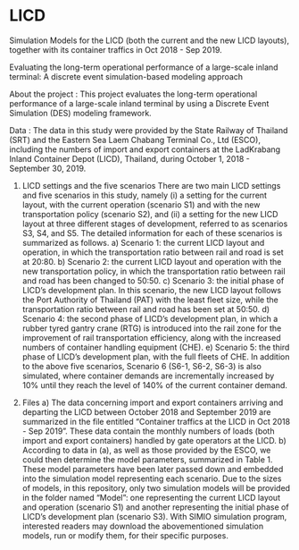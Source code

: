 # LICD
Simulation Models for the LICD (both the current and the new LICD layouts), together with its container traffics in Oct 2018 - Sep 2019.

Evaluating the long-term operational performance of a large-scale inland terminal: A discrete event simulation-based modeling approach

About the project : 
This project evaluates the long-term operational performance of a large-scale inland terminal by using a Discrete Event Simulation (DES) modeling framework.

Data : 
The data in this study were provided by the State Railway of Thailand (SRT) and the Eastern Sea Laem Chabang Terminal Co., Ltd (ESCO), including the numbers of import and export containers at the LadKrabang Inland Container Depot (LICD), Thailand, during October 1, 2018 - September 30, 2019. 

1.	LICD settings and the five scenarios
There are two main LICD settings and five scenarios in this study, namely (i) a setting for the current layout, with the current operation (scenario S1) and with the new transportation policy (scenario S2), and (ii) a setting for the new LICD layout at three different stages of development, referred to as scenarios S3, S4, and S5. The detailed information for each of these scenarios is summarized as follows.
a)	Scenario 1: the current LICD layout and operation, in which the transportation ratio between rail and road is set at 20:80.
b)	Scenario 2: the current LICD layout and operation with the new transportation policy, in which the transportation ratio between rail and road has been changed to 50:50.
c)	Scenario 3: the initial phase of LICD’s development plan. In this scenario, the new LICD layout follows the Port Authority of Thailand (PAT) with the least fleet size, while the transportation ratio between rail and road has been set at 50:50.
d)	Scenario 4: the second phase of LICD’s development plan, in which a rubber tyred gantry crane (RTG) is introduced into the rail zone for the improvement of rail transportation efficiency, along with the increased numbers of container handling equipment (CHE).
e)	Scenario 5: the third phase of LICD’s development plan, with the full fleets of CHE.
	In addition to the above five scenarios, Scenario 6 (S6-1, S6-2, S6-3) is also simulated, where container demands are incrementally increased by 10% until they reach the level of 140% of the current container demand.

2.	Files
a)	The data concerning import and export containers arriving and departing the LICD between October 2018 and September 2019 are summarized in the file entitled “Container traffics at the LICD in Oct 2018 - Sep 2019”. These data contain the monthly numbers of loads (both import and export containers) handled by gate operators at the LICD. 
b)	According to data in (a), as well as those provided by the ESCO, we could then determine the model parameters, summarized in Table 1. These model parameters have been later passed down and embedded into the simulation model representing each scenario. Due to the sizes of models, in this repository, only two simulation models will be provided in the folder named “Model”: one representing the current LICD layout and operation (scenario S1) and another representing the initial phase of LICD’s development plan (scenario S3). With SIMIO simulation program, interested readers may download the abovementioned simulation models, run or modify them, for their specific purposes.   
